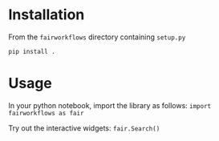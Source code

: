 # Installation

From the ```fairworkflows``` directory containing ```setup.py```
```
pip install .
```

# Usage
In your python notebook, import the library as follows:
```import fairworkflows as fair```

Try out the interactive widgets:
```fair.Search()```
